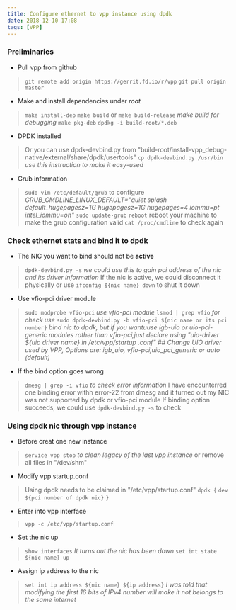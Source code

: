 ```yaml
---
title: Configure ethernet to vpp instance using dpdk
date: 2018-12-10 17:08
tags: [VPP]
---
```


### Preliminaries

- Pull vpp from github
> `git remote add origin https://gerrit.fd.io/r/vpp`
> `git pull origin master`

- Make and install dependencies under *root*
> `make install-dep`
> `make build` or `make build-release` *make build for debugging*
> `make pkg-deb`
> `dpdkg -i build-root/*.deb`

- DPDK installed
> Or you can use dpdk-devbind.py from "build-root/install-vpp_debug-native/external/share/dpdk/usertools"
> `cp dpdk-devbind.py /usr/bin` *use this instruction to make it easy-used*

- Grub information
> `sudo vim /etc/default/grub` to configure *GRUB_CMDLINE_LINUX_DEFAULT="quiet splash default_hugepagesz=1G hugepagesz=1G hugepages=4 iommu=pt intel_iommu=on"* 
> `sudo update-grub`
> `reboot`
> reboot your machine to make the grub configuration valid
> `cat /proc/cmdline` to check again

### Check ethernet stats and bind it to dpdk

- The NIC you want to bind should not be **active**
> `dpdk-devbind.py -s` *we could use this to gain pci address of the nic and its driver information*
> If the nic is active, we could disconnect it physically or use `ifconfig ${nic name} down` to shut it down

- Use vfio-pci driver module
> `sudo modprobe vfio-pci` *use vfio-pci module*
> `lsmod | grep vfio` *for check use*
> `sudo dpdk-devbind.py -b vfio-pci ${nic name or its pci number}` *bind nic to dpdk, but if you wantuuse igb-uio or uio-pci-generic modules rather than vfio-pci,just declare using "uio-driver ${uio driver name} in /etc/vpp/startup .conf"*
> *## Change UIO driver used by VPP, Options are: igb_uio, vfio-pci,uio_pci_generic or auto (default)*

- If the bind option goes wrong
> `dmesg | grep -i vfio` *to check error information*
> I have encounterred one binding error withh error-22 from dmesg and it turned out my NIC was not supported by dpdk or vfio-pci module
> If binding option succeeds, we could use `dpdk-devbind.py -s`  to check

### Using dpdk nic through vpp instance

- Before creat one new instance
> `service vpp stop` *to clean legacy of the last vpp instance*
> or remove all files in "/dev/shm"

- Modify vpp startup.conf
> Using dpdk needs to be claimed in "/etc/vpp/startup.conf"
> `dpdk {`
> `dev ${pci number of dpdk nic}`
> `}`

- Enter into vpp interface
> `vpp -c /etc/vpp/startup.conf`

- Set the nic up
> `show interfaces` *It turns out the nic has been down*
> `set int state ${nic name} up`

- Assign ip address to the nic
> `set int ip address ${nic name} ${ip address}` *I was told that modifying the first 16 bits of IPv4 number will make it not belongs to the same internet*
